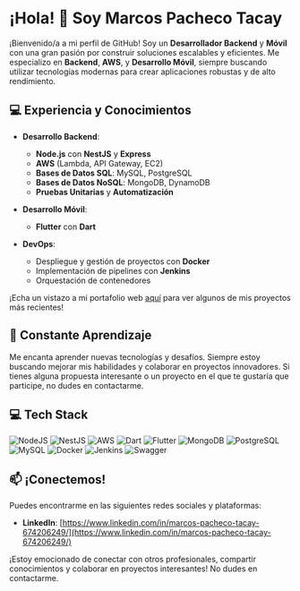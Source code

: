 # ¡Hola! 👋 Soy Marcos Pacheco Tacay

¡Bienvenido/a a mi perfil de GitHub! Soy un **Desarrollador Backend** y **Móvil** con una gran pasión por construir soluciones escalables y eficientes. Me especializo en **Backend**, **AWS**, y **Desarrollo Móvil**, siempre buscando utilizar tecnologías modernas para crear aplicaciones robustas y de alto rendimiento.

## 💻 Experiencia y Conocimientos

- **Desarrollo Backend**:  
  - **Node.js** con **NestJS** y **Express**  
  - **AWS** (Lambda, API Gateway, EC2)  
  - **Bases de Datos SQL**: MySQL, PostgreSQL  
  - **Bases de Datos NoSQL**: MongoDB, DynamoDB  
  - **Pruebas Unitarias** y **Automatización**  

- **Desarrollo Móvil**:  
  - **Flutter** con **Dart**  

- **DevOps**:  
  - Despliegue y gestión de proyectos con **Docker**  
  - Implementación de pipelines con **Jenkins**  
  - Orquestación de contenedores

¡Echa un vistazo a mi portafolio web [aquí](https://maquiadev.vercel.app) para ver algunos de mis proyectos más recientes!

## 🌱 Constante Aprendizaje

Me encanta aprender nuevas tecnologías y desafíos. Siempre estoy buscando mejorar mis habilidades y colaborar en proyectos innovadores. Si tienes alguna propuesta interesante o un proyecto en el que te gustaría que participe, no dudes en contactarme.

## 💻 Tech Stack

![NodeJS](https://img.shields.io/badge/node.js-6DA55F?style=for-the-badge&logo=node.js&logoColor=white) ![NestJS](https://img.shields.io/badge/NestJS-E0234E?style=for-the-badge&logo=nestjs&logoColor=white) ![AWS](https://img.shields.io/badge/AWS-232F3E?style=for-the-badge&logo=amazonaws&logoColor=white) ![Dart](https://img.shields.io/badge/Dart-0175C2?style=for-the-badge&logo=dart&logoColor=white) ![Flutter](https://img.shields.io/badge/Flutter-02569B?style=for-the-badge&logo=flutter&logoColor=white) ![MongoDB](https://img.shields.io/badge/MongoDB-%234ea94b.svg?style=for-the-badge&logo=mongodb&logoColor=white) ![PostgreSQL](https://img.shields.io/badge/PostgreSQL-4169E1?style=for-the-badge&logo=postgresql&logoColor=white) ![MySQL](https://img.shields.io/badge/MySQL-%2300f.svg?style=for-the-badge&logo=mysql&logoColor=white) ![Docker](https://img.shields.io/badge/docker-%230db7ed.svg?style=for-the-badge&logo=docker&logoColor=white) ![Jenkins](https://img.shields.io/badge/Jenkins-FF9800?style=for-the-badge&logo=jenkins&logoColor=white) ![Swagger](https://img.shields.io/badge/-Swagger-%23Clojure?style=for-the-badge&logo=swagger&logoColor=white)

## 📫 ¡Conectemos!

Puedes encontrarme en las siguientes redes sociales y plataformas:

- **LinkedIn**: [https://www.linkedin.com/in/marcos-pacheco-tacay-674206249/](https://www.linkedin.com/in/marcos-pacheco-tacay-674206249/)
  
¡Estoy emocionado de conectar con otros profesionales, compartir conocimientos y colaborar en proyectos interesantes! No dudes en contactarme. 
